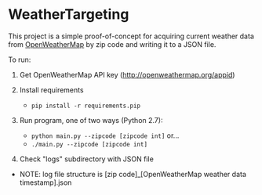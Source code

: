 # WeatherTargeting

This project is a simple proof-of-concept for acquiring current weather
data from [OpenWeatherMap](https://openweathermap.org/) by zip code and writing it to a JSON file.

To run:

1. Get OpenWeatherMap API key (http://openweathermap.org/appid)

2. Install requirements
    - `pip install -r requirements.pip`

3. Run program, one of two ways (Python 2.7):
    - `python main.py --zipcode [zipcode int]` or...
    - `./main.py --zipcode [zipcode int]`

4. Check "logs" subdirectory with JSON file
  - NOTE: log file structure is [zip code]_[OpenWeatherMap weather data timestamp].json
